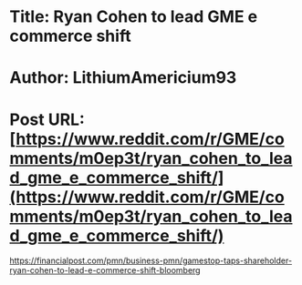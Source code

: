 # Title: Ryan Cohen to lead GME e commerce shift
# Author: LithiumAmericium93
# Post URL: [https://www.reddit.com/r/GME/comments/m0ep3t/ryan_cohen_to_lead_gme_e_commerce_shift/](https://www.reddit.com/r/GME/comments/m0ep3t/ryan_cohen_to_lead_gme_e_commerce_shift/)


https://financialpost.com/pmn/business-pmn/gamestop-taps-shareholder-ryan-cohen-to-lead-e-commerce-shift-bloomberg